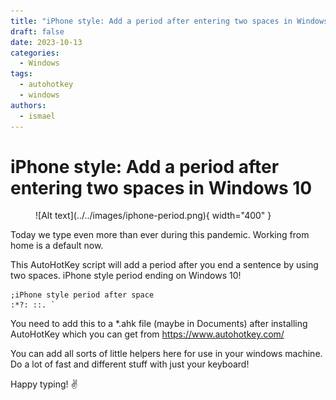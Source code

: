 ```yaml
---
title: "iPhone style: Add a period after entering two spaces in Windows 10"
draft: false
date: 2023-10-13
categories:
  - Windows
tags:
  - autohotkey
  - windows
authors:
  - ismael
---
```


# iPhone style: Add a period after entering two spaces in Windows 10



<figure markdown>
  ![Alt text](../../images/iphone-period.png){ width="400" }
  <figcaption></figcaption>
</figure>

Today we type even more than ever during this pandemic. Working from home is a default now.

This AutoHotKey script will add a period after you end a sentence by using two spaces. iPhone style period ending on Windows 10!
<!-- more -->
``` ah
;iPhone style period after space
:*?: ::. `
```

You need to add this to a *.ahk file (maybe in Documents) after installing AutoHotKey which you can get from https://www.autohotkey.com/

You can add all sorts of little helpers here for use in your windows machine. Do a lot of fast and different stuff with just your keyboard!

Happy typing! ✌
